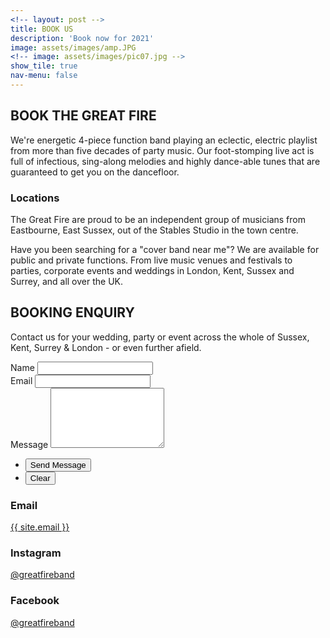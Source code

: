 ```yaml
---
<!-- layout: post -->
title: BOOK US
description: 'Book now for 2021'
image: assets/images/amp.JPG
<!-- image: assets/images/pic07.jpg -->
show_tile: true
nav-menu: false
---
```


<!-- Details -->
<section id="intro" class="spotlights" style="margin-top:2em;">
	<div class="inner">
		<h2 style="text-transform: uppercase;">Book The Great Fire</h2>
		<p>We're energetic 4-piece function band playing an eclectic, electric playlist from more than five decades of party music. Our foot-stomping live act is full of infectious, sing-along melodies and highly dance-able tunes that are guaranteed to get you on the dancefloor.</p>
		<H3>Locations</H3>
		<p>The Great Fire are proud to be an independent group of musicians from Eastbourne, East Sussex, out of the Stables Studio in the town centre.</p>
		<p>Have you been searching for a "cover band near me"? We are available for public and private functions. From live music venues and festivals to parties, corporate events and weddings in London, Kent, Sussex and Surrey, and all over the UK.</p>
	</div>
</section>

<!-- Contact -->
<section id="contact">
	<div class="inner">
		<section>
			<h2 style="text-transform: uppercase;">Booking Enquiry</h2>
			<p>Contact us for your wedding, party or event across the whole of Sussex, Kent, Surrey & London - or even further afield.</p> 
			<form action="https://formspree.io/{{ site.email }}" method="POST">
				<div class="field half first">
					<label for="name">Name</label>
					<input type="text" name="name" id="name" />
				</div>
				<div class="field half">
					<label for="email">Email</label>
					<input type="text" name="_replyto" id="email" />
				</div>
				<div class="field">
					<label for="message">Message</label>
					<textarea name="message" id="message" rows="6"></textarea>
				</div>
				<ul class="actions">
					<li><input type="submit" value="Send Message" class="special" /></li>
					<li><input type="reset" value="Clear" /></li>
				</ul>
			</form>
		</section>
		<section class="split">
			<section>
				<div class="contact-method">
					<span class="icon alt fa-envelope"></span>
					<h3>Email</h3>
					<a href="">{{ site.email }}</a>
				</div>
			</section>
			<section>
				<div class="contact-method">
					<span class="icon alt fa-instagram"></span>
					<h3>Instagram</h3>
					<a href="{{ site.instagram_url }}">@greatfireband</a>
				</div>
			</section>
			<section>
				<div class="contact-method">
					<span class="icon alt fa-facebook"></span>
					<h3>Facebook</h3>
					<a href="{{ site.facebook_url }}">@greatfireband</a>
				</div>
			</section>
		</section>
	</div>
</section>